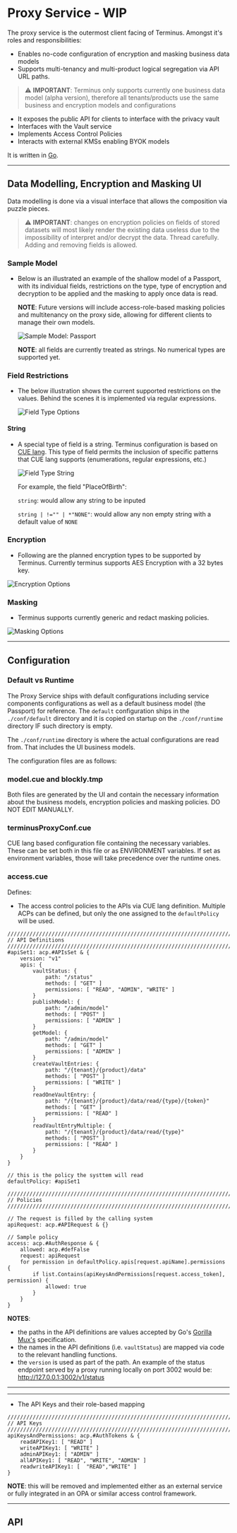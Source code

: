# Proxy Service - WIP

The proxy service is the outermost client facing of Terminus. Amongst it's roles and responsibilities:
- Enables no-code configuration of encryption and masking business data models
- Supports multi-tenancy and multi-product logical segregation via API URL paths. 
> :warning: **IMPORTANT**: Terminus only supports currently one business data model (alpha version), therefore all tenants/products use the same business and encryption models and configurations
- It exposes the public API for clients to interface with the privacy vault
- Interfaces with the Vault service
- Implements Access Control Policies
- Interacts with external KMSs enabling BYOK models

It is written in [Go](https://go.dev/).

---
## Data Modelling, Encryption and Masking UI

Data modelling is done via a visual interface that allows the composition via puzzle pieces. 

>  :warning: **IMPORTANT**: changes on encryption policies on fields of stored datasets will most likely render the existing data useless due to the impossibility of interpret and/or decrypt the data. Thread carefully. Adding and removing fields is allowed.

### Sample Model
- Below is an illustrated an example of the shallow model of a Passport, with its individual fields, restrictions on the type, type of encryption and decryption to be applied and the masking to apply once data is read. 

    **NOTE**: Future versions will include access-role-based masking policies and multitenancy on the proxy side, allowing for different clients to manage their own models.

    ![Sample Model: Passport](./proxy_assets/SampleModel.png)

    **NOTE**: all fields are currently treated as strings. No numerical types are supported yet.

### Field Restrictions
- The below illustration shows the current supported restrictions on the values. Behind the scenes it is implemented via regular expressions.

    ![Field Type Options](./proxy_assets/FieldOptions.png)

#### String
- A special type of field is a string. Terminus configuration is based on [CUE lang](https://cuelang.org). This type of field permits the inclusion of specific patterns that CUE lang supports (enumerations, regular expressions, etc.)

    ![Field Type String](./proxy_assets/String.png)

    For example, the field "PlaceOfBirth":

    `string`: would allow any string to be inputed

    `string | !="" | *"NONE"`: would allow any non empty string with a default value of `NONE`

### Encryption
- Following are the planned encryption types to be supported by Terminus. Currently terminus supports AES Encryption with a 32 bytes key.
    
![Encryption Options](./proxy_assets/EncryptionOptions.png)
    
### Masking
- Terminus supports currently generic and redact masking policies.

![Masking Options](./proxy_assets/MaskOptions.png)

---
## Configuration
### Default vs Runtime
The Proxy Service ships with default configurations including service components configurations as well as a default business model (the Passport) for reference.
The `default` configuration ships in the `./conf/default` directory and it is copied on startup on the `./conf/runtime` directory IF such directory is empty.

The `./conf/runtime` directory is where the actual configurations are read from. That includes the UI business models.

The configuration files are as follows:

### model.cue and blockly.tmp
Both files are generated by the UI and contain the necessary information about the business models, encryption policies and masking policies. DO NOT EDIT MANUALLY.

### terminusProxyConf.cue
CUE lang based configuration file containing the necessary variables. These can be set both in this file or as ENVIRONMENT variables.
If set as environment variables, those will take precedence over the runtime ones.

### access.cue

Defines:
- The access control policies to the APIs via CUE lang definition. Multiple ACPs can be defined, but only the one assigned to the `defaultPolicy` will be used.
```
///////////////////////////////////////////////////////////////////////
// API Definitions
///////////////////////////////////////////////////////////////////////
#apiSet1: acp.#APIsSet & {
	version: "v1"
	apis: {
		vaultStatus: {
			path: "/status"
			methods: [ "GET" ]
			permissions: [ "READ", "ADMIN", "WRITE" ]
		}
		publishModel: {
			path: "/admin/model"
			methods: [ "POST" ]
			permissions: [ "ADMIN" ]
		}
		getModel: {
			path: "/admin/model"
			methods: [ "GET" ]
			permissions: [ "ADMIN" ]
		}
		createVaultEntries: {
			path: "/{tenant}/{product}/data"
			methods: [ "POST" ]
			permissions: [ "WRITE" ]
		}
		readOneVaultEntry: {
			path: "/{tenant}/{product}/data/read/{type}/{token}"
			methods: [ "GET" ]
			permissions: [ "READ" ]
		}
		readVaultEntryMultiple: {
			path: "/{tenant}/{product}/data/read/{type}"
			methods: [ "POST" ]
			permissions: [ "READ" ]
		}
	}
}

// this is the policy the systtem will read
defaultPolicy: #apiSet1

///////////////////////////////////////////////////////////////////////
// Policies
///////////////////////////////////////////////////////////////////////

// The request is filled by the calling system
apiRequest: acp.#APIRequest & {}

// Sample policy
access: acp.#AuthResponse & {
	allowed: acp.#defFalse
	request: apiRequest
	for permission in defaultPolicy.apis[request.apiName].permissions {
		if list.Contains(apiKeysAndPermissions[request.access_token], permission) {
			allowed: true
		}
	}
}

```
**NOTES**: 

- the paths in the API definitions are values accepted by Go's [Gorilla Mux's](https://github.com/gorilla/mux) specification.
- the names in the API definitions (i.e. `vaultStatus`) are mapped via code to the relevant handling functions.
- the `version` is used as part of the path. An example of the status endpoint served by a proxy running locally on port 3002 would be:
    http://127.0.0.1:3002/v1/status
    
---
---
- The API Keys and their role-based mapping
```
///////////////////////////////////////////////////////////////////////
// API Keys
///////////////////////////////////////////////////////////////////////
apiKeysAndPermissions: acp.#AuthTokens & {
	readAPIKey1: [ "READ" ]
	writeAPIKey1: [ "WRITE" ]
	adminAPIKey1: [ "ADMIN" ]
	allAPIKey1: [ "READ", "WRITE", "ADMIN" ]
	readwriteAPIKey1: [  "READ","WRITE" ]
}
```
**NOTE**: this will be removed and implemented either as an external service or fully integrated in an OPA or similar access control framework.


---
## API

